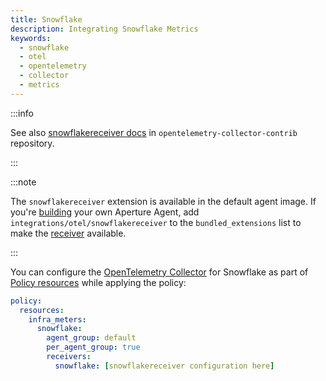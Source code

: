 ```yaml
---
title: Snowflake
description: Integrating Snowflake Metrics
keywords:
  - snowflake
  - otel
  - opentelemetry
  - collector
  - metrics
---
```


:::info

See also [snowflakereceiver docs][receiver] in `opentelemetry-collector-contrib`
repository.

:::

:::note

The `snowflakereceiver` extension is available in the default agent image. If
you're [building][build] your own Aperture Agent, add
`integrations/otel/snowflakereceiver` to the `bundled_extensions` list to make
the [receiver][receiver] available.

:::

You can configure the [OpenTelemetry Collector][opentelemetry-collector] for
Snowflake as part of [Policy resources][policy-resources] while applying the
policy:

```yaml
policy:
  resources:
    infra_meters:
      snowflake:
        agent_group: default
        per_agent_group: true
        receivers:
          snowflake: [snowflakereceiver configuration here]
```

[build]: /reference/aperture-cli/aperturectl/build/agent/agent.md
[receiver]:
  https://github.com/open-telemetry/opentelemetry-collector-contrib/tree/main/receiver/snowflakereceiver
[opentelemetry-collector]: /reference/configuration/spec.md#telemetry-collector
[policy-resources]: /reference/configuration/spec.md#resources
